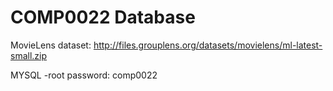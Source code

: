 # COMP0022 Database
MovieLens dataset:  http://files.grouplens.org/datasets/movielens/ml-latest-small.zip

MYSQL -root password: comp0022
